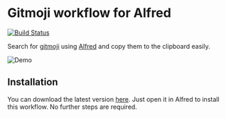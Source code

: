 # Gitmoji workflow for Alfred

[![Build Status](https://travis-ci.org/leolabs/alfred-gitmoji.svg?branch=master)](https://travis-ci.org/leolabs/alfred-gitmoji)

Search for [gitmoji](https://gitmoji.carloscuesta.me/) using
[Alfred](https://www.alfredapp.com/) and copy them to the clipboard easily.

![Demo](https://i.imgur.com/CLMHDhE.gif)

## Installation
You can download the latest version [here](https://github.com/leolabs/alfred-gitmoji/releases/latest).
Just open it in Alfred to install this workflow. No further steps are required.
